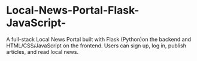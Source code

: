 # Local-News-Portal-Flask-JavaScript-
A full-stack Local News Portal built with Flask (Python)on the backend and HTML/CSS/JavaScript on the frontend.   Users can sign up, log in, publish articles, and read local news.
